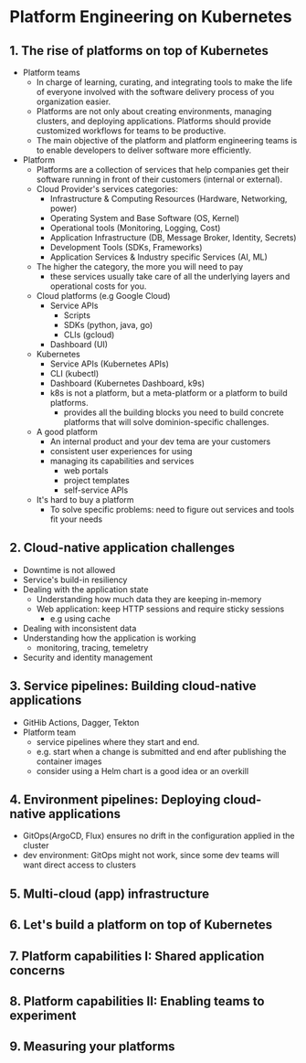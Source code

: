 # Platform Engineering on Kubernetes

## 1. The rise of platforms on top of Kubernetes

- Platform teams
  - In charge of learning, curating, and integrating tools to make the life of everyone involved with the software delivery process of you organization easier.
  - Platforms are not only about creating environments, managing clusters, and deploying applications. Platforms should provide customized workflows for teams to be productive.
  - The main objective of the platform and platform engineering teams is to enable developers to deliver software more efficiently.
- Platform
  - Platforms are a collection of services that help companies get their software running in front of their customers (internal or external).
  - Cloud Provider's services categories:
    - Infrastructure & Computing Resources (Hardware, Networking, power)
    - Operating System and Base Software (OS, Kernel)
    - Operational tools (Monitoring, Logging, Cost)
    - Application Infrastructure (DB, Message Broker, Identity, Secrets)
    - Development Tools (SDKs, Frameworks)
    - Application Services & Industry specific Services (AI, ML)
  - The higher the category, the more you will need to pay
    - these services usually take care of all the underlying layers and operational costs for you.
  - Cloud platforms (e.g Google Cloud)
    - Service APIs
      - Scripts
      - SDKs (python, java, go)
      - CLIs (gcloud)
    - Dashboard (UI)
  - Kubernetes
    - Service APIs (Kubernetes APIs)
    - CLI (kubectl)
    - Dashboard (Kubernetes Dashboard, k9s)
    - k8s is not a platform, but a meta-platform or a platform to build platforms.
      - provides all the building blocks you need to build concrete platforms that will solve dominion-specific challenges.
  - A good platform
    - An internal product and your dev tema are your customers
    - consistent user experiences for using
    - managing its capabilities and services
      - web portals
      - project templates
      - self-service APIs
  - It's hard to buy a platform
    - To solve specific problems: need to figure out services and tools fit your needs

## 2. Cloud-native application challenges

- Downtime is not allowed
- Service's build-in resiliency
- Dealing with the application state
  - Understanding how much data they are keeping in-memory
  - Web application: keep HTTP sessions and require sticky sessions
    - e.g using cache
- Dealing with inconsistent data
- Understanding how the application is working
  - monitoring, tracing, temeletry
- Security and identity management

## 3. Service pipelines: Building cloud-native applications

- GitHib Actions, Dagger, Tekton
- Platform team
  - service pipelines where they start and end.
  - e.g. start when a change is submitted and end after publishing the container images
  - consider using a Helm chart is a good idea or an overkill

## 4. Environment pipelines: Deploying cloud-native applications

- GitOps(ArgoCD, Flux) ensures no drift in the configuration applied in the cluster
- dev environment: GitOps might not work, since some dev teams will want direct access to clusters

## 5. Multi-cloud (app) infrastructure

## 6. Let's build a platform on top of Kubernetes

## 7. Platform capabilities I: Shared application concerns

## 8. Platform capabilities II: Enabling teams to experiment

## 9. Measuring your platforms